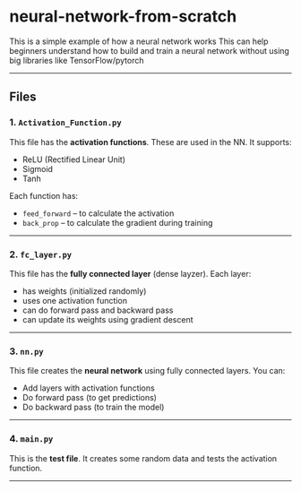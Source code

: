 # neural-network-from-scratch


This is a  simple example of how a neural network works
This can help beginners understand how to build and train a neural network without using big libraries like TensorFlow/pytorch

---

## Files

### 1. `Activation_Function.py`

This file has the **activation functions**. These are used in the NN. It supports:

- ReLU (Rectified Linear Unit)
- Sigmoid
- Tanh

Each function has:

- `feed_forward` – to calculate the activation
- `back_prop` – to calculate the gradient during training

---

### 2. `fc_layer.py`

This file has the **fully connected layer** (dense layzer). Each layer:

- has weights (initialized randomly)
- uses one activation function
- can do forward pass and backward pass
- can update its weights using gradient descent

---

### 3. `nn.py`

This file creates the **neural network** using fully connected layers. You can:

- Add layers with activation functions
- Do forward pass (to get predictions)
- Do backward pass (to train the model)

---

### 4. `main.py`

This is the **test file**. It creates some random data and tests the activation function.

---

